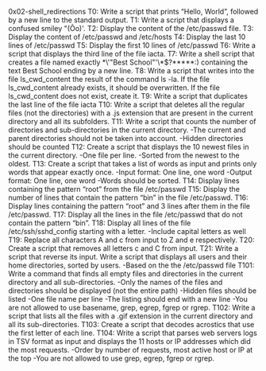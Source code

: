 0x02-shell_redirections
T0: Write a script that prints “Hello, World”, followed by a new line to the standard output.
T1: Write a script that displays a confused smiley "(Ôo)'.
T2: Display the content of the /etc/passwd file.
T3: Display the content of /etc/passwd and /etc/hosts
T4: Display the last 10 lines of /etc/passwd
T5: Display the first 10 lines of /etc/passwd
T6: Write a script that displays the third line of the file iacta.
T7: Write a shell script that creates a file named exactly \*\\'"Best School"\'\\*$\?\*\*\*\*\*:) containing the text Best School ending by a new line.
T8: Write a script that writes into the file ls_cwd_content the result of the command ls -la. If the file ls_cwd_content already exists, it should be overwritten. If the file ls_cwd_content does not exist, create it. 
T9: Write a script that duplicates the last line of the file iacta
T10: Write a script that deletes all the regular files (not the directories) with a .js extension that are present in the current directory and all its subfolders.
T11: Write a script that counts the number of directories and sub-directories in the current directory. -The current and parent directories should not be taken into account. -Hidden directories should be counted
T12: Create a script that displays the 10 newest files in the current directory. -One file per line. -Sorted from the newest to the oldest.
T13: Create a script that takes a list of words as input and prints only words that appear exactly once. -Input format: One line, one word -Output format: One line, one word -Words should be sorted.
T14: Display lines containing the pattern “root” from the file /etc/passwd
T15: Display the number of lines that contain the pattern “bin” in the file /etc/passwd.
T16: Display lines containing the pattern “root” and 3 lines after them in the file /etc/passwd.
T17: Display all the lines in the file /etc/passwd that do not contain the pattern “bin”.
T18: Display all lines of the file /etc/ssh/sshd_config starting with a letter. -Include capital letters as well
T19: Replace all characters A and c from input to Z and e respectively.
T20: Create a script that removes all letters c and C from input.
T21: Write a script that reverse its input.
Write a script that displays all users and their home directories, sorted by users. -Based on the the /etc/passwd file
T101: Write a command that finds all empty files and directories in the current directory and all sub-directories. -Only the names of the files and directories should be displayed (not the entire path) -Hidden files should be listed -One file name per line -The listing should end with a new line -You are not allowed to use basename, grep, egrep, fgrep or rgrep.
T102: Write a script that lists all the files with a .gif extension in the current directory and all its sub-directories.
T103: Create a script that decodes acrostics that use the first letter of each line.
T104: Write a script that parses web servers logs in TSV format as input and displays the 11 hosts or IP addresses which did the most requests. -Order by number of requests, most active host or IP at the top -You are not allowed to use grep, egrep, fgrep or rgrep.
